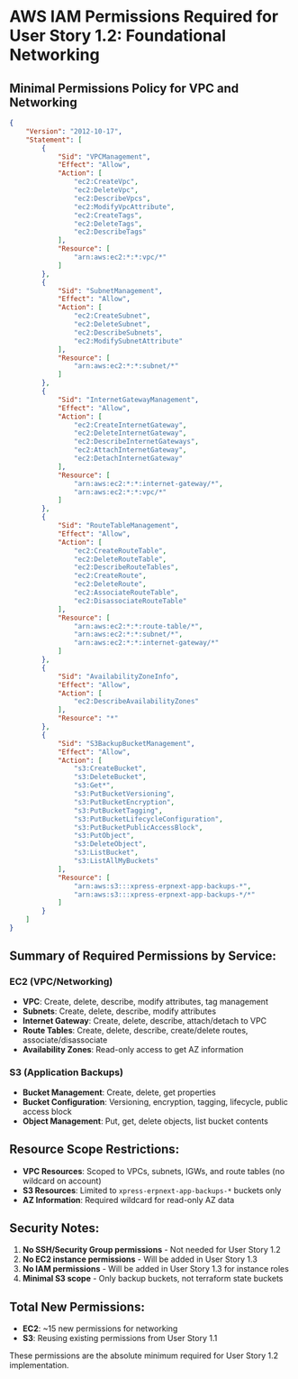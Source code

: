 # AWS IAM Permissions Required for User Story 1.2: Foundational Networking

## **Minimal Permissions Policy for VPC and Networking**

```json
{
    "Version": "2012-10-17",
    "Statement": [
        {
            "Sid": "VPCManagement",
            "Effect": "Allow",
            "Action": [
                "ec2:CreateVpc",
                "ec2:DeleteVpc",
                "ec2:DescribeVpcs",
                "ec2:ModifyVpcAttribute",
                "ec2:CreateTags",
                "ec2:DeleteTags",
                "ec2:DescribeTags"
            ],
            "Resource": [
                "arn:aws:ec2:*:*:vpc/*"
            ]
        },
        {
            "Sid": "SubnetManagement", 
            "Effect": "Allow",
            "Action": [
                "ec2:CreateSubnet",
                "ec2:DeleteSubnet",
                "ec2:DescribeSubnets",
                "ec2:ModifySubnetAttribute"
            ],
            "Resource": [
                "arn:aws:ec2:*:*:subnet/*"
            ]
        },
        {
            "Sid": "InternetGatewayManagement",
            "Effect": "Allow", 
            "Action": [
                "ec2:CreateInternetGateway",
                "ec2:DeleteInternetGateway",
                "ec2:DescribeInternetGateways",
                "ec2:AttachInternetGateway",
                "ec2:DetachInternetGateway"
            ],
            "Resource": [
                "arn:aws:ec2:*:*:internet-gateway/*",
                "arn:aws:ec2:*:*:vpc/*"
            ]
        },
        {
            "Sid": "RouteTableManagement",
            "Effect": "Allow",
            "Action": [
                "ec2:CreateRouteTable",
                "ec2:DeleteRouteTable", 
                "ec2:DescribeRouteTables",
                "ec2:CreateRoute",
                "ec2:DeleteRoute",
                "ec2:AssociateRouteTable",
                "ec2:DisassociateRouteTable"
            ],
            "Resource": [
                "arn:aws:ec2:*:*:route-table/*",
                "arn:aws:ec2:*:*:subnet/*",
                "arn:aws:ec2:*:*:internet-gateway/*"
            ]
        },
        {
            "Sid": "AvailabilityZoneInfo",
            "Effect": "Allow",
            "Action": [
                "ec2:DescribeAvailabilityZones"
            ],
            "Resource": "*"
        },
        {
            "Sid": "S3BackupBucketManagement",
            "Effect": "Allow",
            "Action": [
                "s3:CreateBucket",
                "s3:DeleteBucket",
                "s3:Get*",
                "s3:PutBucketVersioning",
                "s3:PutBucketEncryption",
                "s3:PutBucketTagging",
                "s3:PutBucketLifecycleConfiguration",
                "s3:PutBucketPublicAccessBlock",
                "s3:PutObject",
                "s3:DeleteObject",
                "s3:ListBucket",
                "s3:ListAllMyBuckets"
            ],
            "Resource": [
                "arn:aws:s3:::xpress-erpnext-app-backups-*",
                "arn:aws:s3:::xpress-erpnext-app-backups-*/*"
            ]
        }
    ]
}
```

## **Summary of Required Permissions by Service:**

### **EC2 (VPC/Networking)**
- **VPC**: Create, delete, describe, modify attributes, tag management
- **Subnets**: Create, delete, describe, modify attributes  
- **Internet Gateway**: Create, delete, describe, attach/detach to VPC
- **Route Tables**: Create, delete, describe, create/delete routes, associate/disassociate
- **Availability Zones**: Read-only access to get AZ information

### **S3 (Application Backups)**
- **Bucket Management**: Create, delete, get properties
- **Bucket Configuration**: Versioning, encryption, tagging, lifecycle, public access block
- **Object Management**: Put, get, delete objects, list bucket contents

## **Resource Scope Restrictions:**

- **VPC Resources**: Scoped to VPCs, subnets, IGWs, and route tables (no wildcard on account)
- **S3 Resources**: Limited to `xpress-erpnext-app-backups-*` buckets only
- **AZ Information**: Required wildcard for read-only AZ data

## **Security Notes:**

1. **No SSH/Security Group permissions** - Not needed for User Story 1.2
2. **No EC2 instance permissions** - Will be added in User Story 1.3
3. **No IAM permissions** - Will be added in User Story 1.3 for instance roles
4. **Minimal S3 scope** - Only backup buckets, not terraform state buckets

## **Total New Permissions:**
- **EC2**: ~15 new permissions for networking
- **S3**: Reusing existing permissions from User Story 1.1

These permissions are the absolute minimum required for User Story 1.2 implementation.
